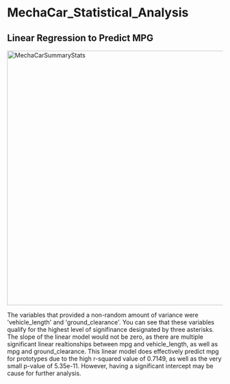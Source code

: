 # MechaCar_Statistical_Analysis

## Linear Regression to Predict MPG

<img width="594" alt="MechaCarSummaryStats" src="https://user-images.githubusercontent.com/99457275/173203466-03231a6c-f3ee-4402-8a23-eaf2965e68f9.png">

The variables that provided a non-random amount of variance were 'vehicle_length' and 'ground_clearance'.  You can see that these variables qualify for the highest level of signifinance designated by three asterisks.  The slope of the linear model would not be zero, as there are multiple significant linear realtionships between mpg and vehicle_length, as well as mpg and ground_clearance.  This linear model does effectively predict mpg for prototypes due to the high r-squared value of 0.7149, as well as the very small p-value of 5.35e-11.  However, having a significant intercept may be cause for further analysis.

## 
